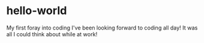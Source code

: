 # hello-world
My first foray into coding
I've been looking forward to coding all day!  It was all I could think about while at work!
